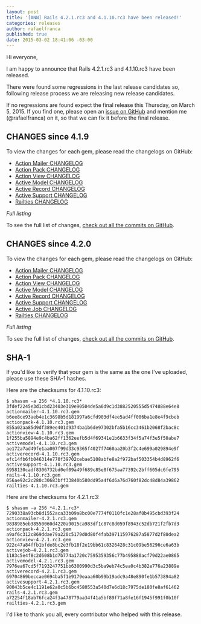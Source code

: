 ```yaml
---
layout: post
title: '[ANN] Rails 4.2.1.rc3 and 4.1.10.rc3 have been released!'
categories: releases
author: rafaelfranca
published: true
date: 2015-03-02 18:41:06 -03:00
---
```


Hi everyone,

I am happy to announce that Rails 4.2.1.rc3 and 4.1.10.rc3 have been released.

There were found some regressions in the last release candidates so, following release process we are
releasing new release candidates.

If no regressions are found expect the final release this Thursday, on March 5, 2015.
If you find one, please open an [issue on GitHub](https://github.com/rails/rails/issues/new)
and mention me (@rafaelfranca) on it, so that we can fix it before the final release.

## CHANGES since 4.1.9

To view the changes for each gem, please read the changelogs on GitHub:

* [Action Mailer CHANGELOG](https://github.com/rails/rails/blob/v4.1.10.rc3/actionmailer/CHANGELOG.md)
* [Action Pack CHANGELOG](https://github.com/rails/rails/blob/v4.1.10.rc3/actionpack/CHANGELOG.md)
* [Action View CHANGELOG](https://github.com/rails/rails/blob/v4.1.10.rc3/actionview/CHANGELOG.md)
* [Active Model CHANGELOG](https://github.com/rails/rails/blob/v4.1.10.rc3/activemodel/CHANGELOG.md)
* [Active Record CHANGELOG](https://github.com/rails/rails/blob/v4.1.10.rc3/activerecord/CHANGELOG.md)
* [Active Support CHANGELOG](https://github.com/rails/rails/blob/v4.1.10.rc3/activesupport/CHANGELOG.md)
* [Railties CHANGELOG](https://github.com/rails/rails/blob/v4.1.10.rc3/railties/CHANGELOG.md)

*Full listing*

To see the full list of changes, [check out all the commits on
GitHub](https://github.com/rails/rails/compare/v4.1.9...v4.1.10.rc3).

## CHANGES since 4.2.0

To view the changes for each gem, please read the changelogs on GitHub:

* [Action Mailer CHANGELOG](https://github.com/rails/rails/blob/v4.2.1.rc3/actionmailer/CHANGELOG.md)
* [Action Pack CHANGELOG](https://github.com/rails/rails/blob/v4.2.1.rc3/actionpack/CHANGELOG.md)
* [Action View CHANGELOG](https://github.com/rails/rails/blob/v4.2.1.rc3/actionview/CHANGELOG.md)
* [Active Model CHANGELOG](https://github.com/rails/rails/blob/v4.2.1.rc3/activemodel/CHANGELOG.md)
* [Active Record CHANGELOG](https://github.com/rails/rails/blob/v4.2.1.rc3/activerecord/CHANGELOG.md)
* [Active Support CHANGELOG](https://github.com/rails/rails/blob/v4.2.1.rc3/activesupport/CHANGELOG.md)
* [Active Job CHANGELOG](https://github.com/rails/rails/blob/v4.2.1.rc3/activejob/CHANGELOG.md)
* [Railties CHANGELOG](https://github.com/rails/rails/blob/v4.2.1.rc3/railties/CHANGELOG.md)

*Full listing*

To see the full list of changes, [check out all the commits on
GitHub](https://github.com/rails/rails/compare/v4.2.0...v4.2.1.rc3).

## SHA-1

If you'd like to verify that your gem is the same as the one I've uploaded,
please use these SHA-1 hashes.

Here are the checksums for 4.1.10.rc3:

```
$ shasum -a 256 *4.1.10.rc3*
3fdef2245e3d1cbd23403e319e90504de5a6d9c1d3882520555d5474888e64e8  actionmailer-4.1.10.rc3.gem
b6ee8ce93aeb4e1c3698b5d181997a6cfd903df4ee5ad4ff006ba1e8e4f9cbeb  actionpack-4.1.10.rc3.gem
855a02aa85d9df389ee401d9374ba1b6de97302bfa5b16cc3461b2068f2bac8c  actionview-4.1.10.rc3.gem
1f255ba5894e9c4ba62ff1362eefb5d4f69341e1b6633f34f5a74f3e5f50abe7  activemodel-4.1.10.rc3.gem
ae172a7ad49fe1aa007f99d33c9365f4027f7460aa20b3f2c4e699a029894e9f  activerecord-4.1.10.rc3.gem
efc14fb6fb046314e770f39702cebae5108abfe8a2f972baf503354b4d8962f6  activesupport-4.1.10.rc3.gem
6958130cadf8306732bd0ef09a49f689c85e8f675aa77392c2bff605dc6fe795  rails-4.1.10.rc3.gem
056ae92c2c280c30683bff33840b580dd95a4f6d6a76d760f82dc48d84a39862  railties-4.1.10.rc3.gem
```

Here are the checksums for 4.2.1.rc3:

```
$ shasum -a 256 *4.2.1.rc3*
7290338a93cb8d1552aca33b09a8bc00e7774f0110fc1e28af0b495cbd393f24  actionmailer-4.2.1.rc3.gem
9838985eb38550060d4220a9015ca983df1c87c8d059f8943c52db721f2fb7d3  actionpack-4.2.1.rc3.gem
a9af6c312c869ddae79a220c5179d0d80f4fab397115976287a5877d2f80dea2  actionview-4.2.1.rc3.gem
922c47a84ffb1bfde8bc2e3fb18f2e19bb61c8326428c31c09be56296ce6a63b  activejob-4.2.1.rc3.gem
1183c5e4f8c2d608b1d7b774a1720c7595359356c77b495880acf79d22ae0865  activemodel-4.2.1.rc3.gem
7976ea67cd5f7193247751bb6300990d3c5ba9eb74c5ea0c4b382e776a23889e  activerecord-4.2.1.rc3.gem
69704869beccae0694ba5f1e9179eaaa60b99b19adc9a48e890fe1b573894a82  activesupport-4.2.1.rc3.gem
90043b5ce4c1191e62a0c5b6bc4580553a540d7e6d18c7975de180fe8af61462  rails-4.2.1.rc3.gem
a72254f18ab76fca24f3a478779aa34f41a5bf89f71a8fe16f1945f991f0b10f  railties-4.2.1.rc3.gem
```

I'd like to thank you all, every contributor who helped with this release.
